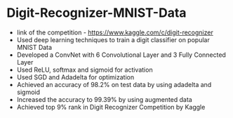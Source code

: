 # Digit-Recognizer-MNIST-Data

- link of the competition - https://www.kaggle.com/c/digit-recognizer
- Used deep learning techniques to train a digit classifier on popular MNIST Data
- Developed a ConvNet with 6 Convolutional Layer and 3 Fully Connected Layer
- Used ReLU, softmax and sigmoid for activation
- Used SGD and Adadelta for optimization
- Achieved an accuracy of 98.2% on test data by using adadelta and sigmoid
- Increased the accuracy to 99.39% by using augmented data
- Achieved top 9% rank in Digit Recognizer Competition by Kaggle

